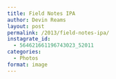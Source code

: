 ```yaml
---
title: Field Notes IPA
author: Devin Reams
layout: post
permalink: /2013/field-notes-ipa/
instagrate_id:
  - 564621661196743023_52011
categories:
  - Photos
format: image
---
```

<!-- This post is created by Instagrate to WordPress, a WordPress Plugin by polevaultweb.com - http://www.polevaultweb.com/plugins/instagrate-to-wordpress/ -->